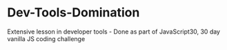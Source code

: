 # Dev-Tools-Domination
Extensive lesson in developer tools - Done as part of JavaScript30, 30 day vanilla JS coding challenge
